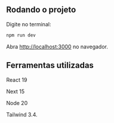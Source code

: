 ## Rodando o projeto

Digite no terminal:

```bash
npm run dev
```

Abra [http://localhost:3000](http://localhost:3000) no navegador.

## Ferramentas utilizadas

 React 19
 
 Next 15
 
 Node 20
 
 Tailwind 3.4.
